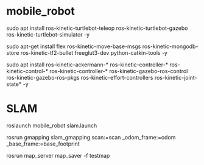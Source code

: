 # mobile_robot

sudo apt install ros-kinetic-turtlebot-teleop ros-kinetic-turtlebot-gazebo ros-kinetic-turtlebot-simulator -y

sudo apt-get install flex ros-kinetic-move-base-msgs ros-kinetic-mongodb-store ros-kinetic-tf2-bullet freeglut3-dev python-catkin-tools -y

sudo apt install ros-kinetic-ackermann-* ros-kinetic-controller-* ros-kinetic-control-* ros-kinetic-controller-*  ros-kinetic-gazebo-ros-control ros-kinetic-gazebo-ros-pkgs  ros-kinetic-effort-controllers  ros-kinetic-joint-state* -y




# SLAM
roslaunch mobile_robot slam.launch

rosrun gmapping slam_gmapping scan:=scan _odom_frame:=odom _base_frame:=base_footprint

rosrun map_server map_saver -f testmap


